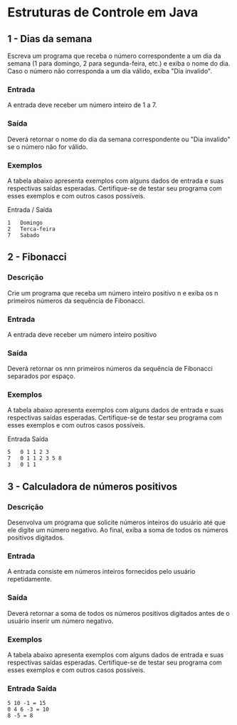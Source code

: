 # Estruturas de Controle em Java

## 1 - Dias da semana

Escreva um programa que receba o número correspondente a um dia da semana (1 para domingo, 2 para segunda-feira, etc.) e exiba o nome do dia. Caso o número não corresponda a um dia válido, exiba "Dia invalido".

### Entrada

A entrada deve receber um número inteiro de 1 a 7.

### Saída

Deverá retornar o nome do dia da semana correspondente ou "Dia invalido" se o número não for válido.

### Exemplos

A tabela abaixo apresenta exemplos com alguns dados de entrada e suas respectivas saídas esperadas. Certifique-se de testar seu programa com esses exemplos e com outros casos possíveis.

Entrada / Saída

```
1	Domingo
2	Terca-feira
7	Sabado
```

## 2 - Fibonacci

### Descrição

Crie um programa que receba um número inteiro positivo n e exiba os n primeiros números da sequência de Fibonacci.

### Entrada

A entrada deve receber um número inteiro positivo

### Saída

Deverá retornar os nnn primeiros números da sequência de Fibonacci separados por espaço.

### Exemplos

A tabela abaixo apresenta exemplos com alguns dados de entrada e suas respectivas saídas esperadas. Certifique-se de testar seu programa com esses exemplos e com outros casos possíveis.

Entrada	Saída
```
5	0 1 1 2 3
7	0 1 1 2 3 5 8
3	0 1 1
```

## 3 - Calculadora de números positivos

### Descrição

Desenvolva um programa que solicite números inteiros do usuário até que ele digite um número negativo. Ao final, exiba a soma de todos os números positivos digitados.

### Entrada

A entrada consiste em números inteiros fornecidos pelo usuário repetidamente.

### Saída

Deverá retornar a soma de todos os números positivos digitados antes de o usuário inserir um número negativo.

### Exemplos

A tabela abaixo apresenta exemplos com alguns dados de entrada e suas respectivas saídas esperadas. Certifique-se de testar seu programa com esses exemplos e com outros casos possíveis.

### Entrada	Saída
```
5 10 -1	= 15
0 4 6 -3 = 10
8 -5 = 8
```
